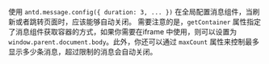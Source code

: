 使用 `antd.message.config({ duration: 3, ... })` 在全局配置消息组件，当刷新或者跳转页面时，应该能够自动关闭。
需要注意的是，`getContainer` 属性指定了消息组件获取容器的方式，如果你需要在iframe 中使用，则可以设置为 `window.parent.document.body`。此外，你还可以通过 `maxCount` 属性来控制最多显示多少条消息，超过限制的消息会自动关闭。

